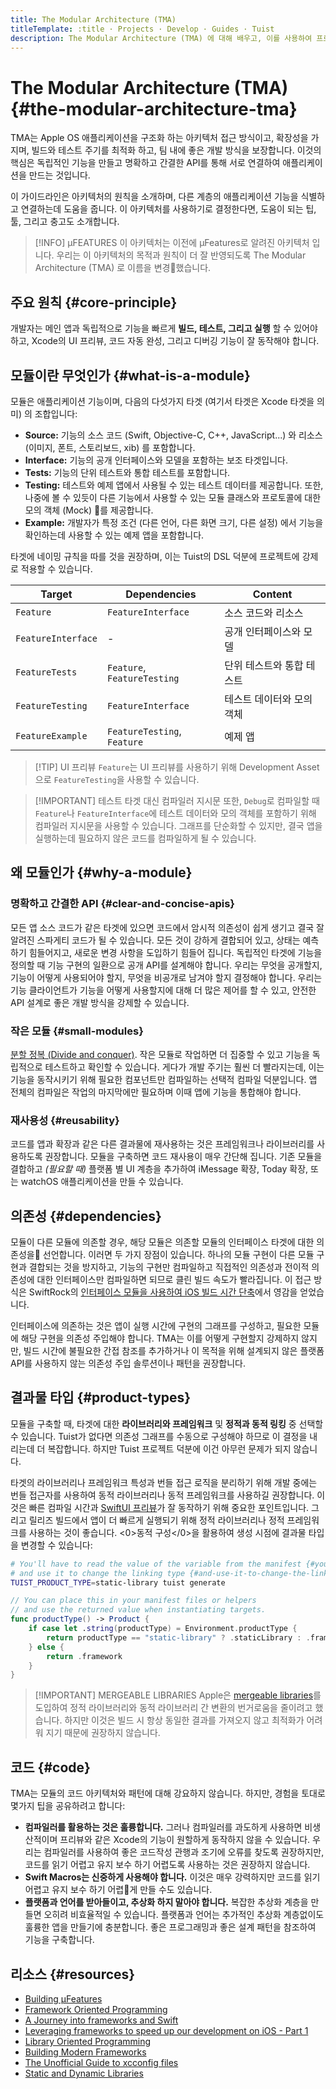 ```yaml
---
title: The Modular Architecture (TMA)
titleTemplate: :title · Projects · Develop · Guides · Tuist
description: The Modular Architecture (TMA) 에 대해 배우고, 이를 사용하여 프로젝트를 구조화 하는 방법을 배워봅니다.
---
```


# The Modular Architecture (TMA) {#the-modular-architecture-tma}

TMA는 Apple OS 애플리케이션을 구조화 하는 아키텍처 접근 방식이고, 확장성을 가지며, 빌드와 테스트 주기를 최적화 하고, 팀 내에 좋은 개발 방식을 보장합니다. 이것의 핵심은 독립적인 기능을 만들고 명확하고 간결한 API를 통해 서로 연결하여 애플리케이션을 만드는 것입니다.

이 가이드라인은 아키텍처의 원칙을 소개하며, 다른 계층의 애플리케이션 기능을 식별하고 연결하는데 도움을 줍니다. 이 아키텍처를 사용하기로 결정한다면, 도움이 되는 팁, 툴, 그리고 충고도 소개합니다.

> [!INFO] µFEATURES
> 이 아키텍처는 이전에 µFeatures로 알려진 아키텍처 입니다. 우리는 이 아키텍처의 목적과 원칙이 더 잘 반영되도록 The Modular Architecture (TMA) 로 이름을 변경했습니다.

## 주요 원칙 {#core-principle}

개발자는 메인 앱과 독립적으로 기능을 빠르게 **빌드, 테스트, 그리고 실행** 할 수 있어야 하고, Xcode의 UI 프리뷰, 코드 자동 완성, 그리고 디버깅 기능이 잘 동작해야 합니다.

## 모듈이란 무엇인가 {#what-is-a-module}

모듈은 애플리케이션 기능이며, 다음의 다섯가지 타겟 (여기서 타겟은 Xcode 타겟을 의미) 의 조합입니다:

- **Source:** 기능의 소스 코드 (Swift, Objective-C, C++, JavaScript...) 와 리소스 (이미지, 폰트, 스토리보드, xib) 를 포함합니다.
- **Interface:** 기능의 공개 인터페이스와 모델을 포함하는 보조 타겟입니다.
- **Tests:** 기능의 단위 테스트와 통합 테스트를 포함합니다.
- **Testing:** 테스트와 예제 앱에서 사용될 수 있는 테스트 데이터를 제공합니다. 또한, 나중에 볼 수 있듯이 다른 기능에서 사용할 수 있는 모듈 클래스와 프로토콜에 대한 모의 객체 (Mock) 를 제공합니다.
- **Example:** 개발자가 특정 조건 (다른 언어, 다른 화면 크기, 다른 설정) 에서 기능을 확인하는데 사용할 수 있는 예제 앱을 포함합니다.

타겟에 네이밍 규칙을 따를 것을 권장하며, 이는 Tuist의 DSL 덕분에 프로젝트에 강제로 적용할 수 있습니다.

| Target             | Dependencies                | Content        |
| ------------------ | --------------------------- | -------------- |
| `Feature`          | `FeatureInterface`          | 소스 코드와 리소스     |
| `FeatureInterface` | -                           | 공개 인터페이스와 모델   |
| `FeatureTests`     | `Feature`, `FeatureTesting` | 단위 테스트와 통합 테스트 |
| `FeatureTesting`   | `FeatureInterface`          | 테스트 데이터와 모의 객체 |
| `FeatureExample`   | `FeatureTesting`, `Feature` | 예제 앱           |

> [!TIP] UI 프리뷰
> `Feature`는 UI 프리뷰를 사용하기 위해 Development Asset으로 `FeatureTesting`을 사용할 수 있습니다.

> [!IMPORTANT] 테스트 타겟 대신 컴파일러 지시문
> 또한, `Debug`로 컴파일할 때 `Feature`나 `FeatureInterface`에 테스트 데이터와 모의 객체를 포함하기 위해 컴파일러 지시문을 사용할 수 있습니다. 그래프를 단순화할 수 있지만, 결국 앱을 실행하는데 필요하지 않은 코드를 컴파일하게 될 수 있습니다.

## 왜 모듈인가 {#why-a-module}

### 명확하고 간결한 API {#clear-and-concise-apis}

모든 앱 소스 코드가 같은 타겟에 있으면 코드에서 암시적 의존성이 쉽게 생기고 결국 잘 알려진 스파게티 코드가 될 수 있습니다. 모든 것이 강하게 결합되어 있고, 상태는 예측하기 힘들어지고, 새로운 변경 사항을 도입하기 힘들어 집니다. 독립적인 타겟에 기능을 정의할 때 기능 구현의 일환으로 공개 API를 설계해야 합니다. 우리는 무엇을 공개할지, 기능이 어떻게 사용되어야 할지, 무엇을 비공개로 남겨야 할지 결정해야 합니다. 우리는 기능 클라이언트가 기능을 어떻게 사용할지에 대해 더 많은 제어를 할 수 있고, 안전한 API 설계로 좋은 개발 방식을 강제할 수 있습니다.

### 작은 모듈 {#small-modules}

[분할 정복 (Divide and conquer)](https://en.wikipedia.org/wiki/Divide_and_conquer). 작은 모듈로 작업하면 더 집중할 수 있고 기능을 독립적으로 테스트하고 확인할 수 있습니다. 게다가 개발 주기는 훨씬 더 빨라지는데, 이는 기능을 동작시키기 위해 필요한 컴포넌트만 컴파일하는 선택적 컴파일 덕분입니다. 앱 전체의 컴파일은 작업의 마지막에만 필요하며 이때 앱에 기능을 통합해야 합니다.

### 재사용성 {#reusability}

코드를 앱과 확장과 같은 다른 결과물에 재사용하는 것은 프레임워크나 라이브러리를 사용하도록 권장합니다. 모듈을 구축하면 코드 재사용이 매우 간단해 집니다. 기존 모듈을 결합하고 _(필요할 때)_ 플랫폼 별 UI 계층을 추가하여 iMessage 확장, Today 확장, 또는 watchOS 애플리케이션을 만들 수 있습니다.

## 의존성 {#dependencies}

모듈이 다른 모듈에 의존할 경우, 해당 모듈은 의존할 모듈의 인터페이스 타겟에 대한 의존성을 선언합니다. 이러면 두 가지 장점이 있습니다. 하나의 모듈 구현이 다른 모듈 구현과 결합되는 것을 방지하고, 기능의 구현만 컴파일하고 직접적인 의존성과 전이적 의존성에 대한 인터페이스만 컴파일하면 되므로 클린 빌드 속도가 빨라집니다. 이 접근 방식은 SwiftRock의 [인터페이스 모듈을 사용하여 iOS 빌드 시간 단축](https://swiftrocks.com/reducing-ios-build-times-by-using-interface-targets)에서 영감을 얻었습니다.

인터페이스에 의존하는 것은 앱이 실행 시간에 구현의 그래프를 구성하고, 필요한 모듈에 해당 구현을 의존성 주입해야 합니다. TMA는 이를 어떻게 구현할지 강제하지 않지만, 빌드 시간에 불필요한 간접 참조를 추가하거나 이 목적을 위해 설계되지 않은 플랫폼 API를 사용하지 않는 의존성 주입 솔루션이나 패턴을 권장합니다.

## 결과물 타입 {#product-types}

모듈을 구축할 때, 타겟에 대한 **라이브러리와 프레임워크** 및 **정적과 동적 링킹** 중 선택할 수 있습니다. Tuist가 없다면 의존성 그래프를 수동으로 구성해야 하므로 이 결정을 내리는데 더 복잡합니다. 하지만 Tuist 프로젝트 덕분에 이건 아무런 문제가 되지 않습니다.

타겟의 라이브러리나 프레임워크 특성과 번들 접근 로직을 분리하기 위해 개발 중에는 <LocalizedLink href="/guides/develop/projects/synthesized-files#bundle-accessors">번들 접근자</LocalizedLink>를 사용하여 동적 라이브러리나 동적 프레임워크를 사용하길 권장합니다. 이것은 빠른 컴파일 시간과 [SwiftUI 프리뷰](https://developer.apple.com/documentation/swiftui/previews-in-xcode)가 잘 동작하기 위해 중요한 포인트입니다. 그리고 릴리즈 빌드에서 앱이 더 빠르게 실행되기 위해 정적 라이브러리나 정적 프레임워크를 사용하는 것이 좋습니다. <0>동적 구성</0>을 활용하여 생성 시점에 결과물 타입을 변경할 수 있습니다:

```bash
# You'll have to read the value of the variable from the manifest {#youll-have-to-read-the-value-of-the-variable-from-the-manifest}
# and use it to change the linking type {#and-use-it-to-change-the-linking-type}
TUIST_PRODUCT_TYPE=static-library tuist generate
```

```swift
// You can place this in your manifest files or helpers
// and use the returned value when instantiating targets.
func productType() -> Product {
    if case let .string(productType) = Environment.productType {
        return productType == "static-library" ? .staticLibrary : .framework
    } else {
        return .framework
    }
}
```

> [!IMPORTANT] MERGEABLE LIBRARIES
> Apple은 [mergeable libraries](https://developer.apple.com/documentation/xcode/configuring-your-project-to-use-mergeable-libraries)를 도입하여 정적 라이브러리와 동적 라이브러리 간 변환의 번거로움을 줄이려고 했습니다. 하지만 이것은 빌드 시 항상 동일한 결과를 가져오지 않고 최적화가 어려워 지기 때문에 권장하지 않습니다.

## 코드 {#code}

TMA는 모듈의 코드 아키텍처와 패턴에 대해 강요하지 않습니다. 하지만, 경험을 토대로 몇가지 팁을 공유하려고 합니다:

- **컴파일러를 활용하는 것은 훌륭합니다.** 그러나 컴파일러를 과도하게 사용하면 비생산적이며 프리뷰와 같은 Xcode의 기능이 원할하게 동작하지 않을 수 있습니다. 우리는 컴파일러를 사용하여 좋은 코드작성 관행과 조기에 오류를 찾도록 권장하지만, 코드를 읽기 어렵고 유지 보수 하기 어렵도록 사용하는 것은 권장하지 않습니다.
- **Swift Macros는 신중하게 사용해야 합니다.** 이것은 매우 강력하지만 코드를 읽기 어렵고 유지 보수 하기 어렵게 만들 수도 있습니다.
- **플랫폼과 언어를 받아들이고, 추상화 하지 말아야 합니다.** 복잡한 추상화 계층을 만들면 오히려 비효율적일 수 있습니다. 플랫폼과 언어는 추가적인 추상화 계층없이도 훌륭한 앱을 만들기에 충분합니다. 좋은 프로그래밍과 좋은 설계 패턴을 참조하여 기능을 구축합니다.

## 리소스 {#resources}

- [Building µFeatures](https://speakerdeck.com/pepibumur/building-ufeatures)
- [Framework Oriented Programming](https://speakerdeck.com/pepibumur/framework-oriented-programming-mobilization-dot-pl)
- [A Journey into frameworks and Swift](https://speakerdeck.com/pepibumur/a-journey-into-frameworks-and-swift)
- [Leveraging frameworks to speed up our development on iOS - Part 1](https://developers.soundcloud.com/blog/leveraging-frameworks-to-speed-up-our-development-on-ios-part-1)
- [Library Oriented Programming](https://academy.realm.io/posts/justin-spahr-summers-library-oriented-programming/)
- [Building Modern Frameworks](https://developer.apple.com/videos/play/wwdc2014/416/)
- [The Unofficial Guide to xcconfig files](https://pewpewthespells.com/blog/xcconfig_guide.html)
- [Static and Dynamic Libraries](https://pewpewthespells.com/blog/static_and_dynamic_libraries.html)
